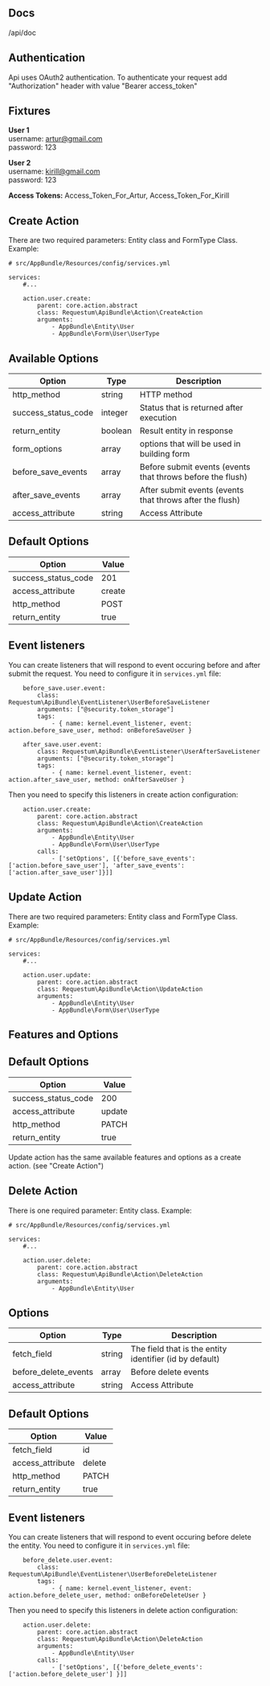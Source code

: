 Docs
--------
/api/doc

Authentication
--------------
Api uses OAuth2 authentication. To authenticate your request add "Authorization" header with value "Bearer access_token"

Fixtures
--------
**User 1**\
   username: artur@gmail.com\
   password: 123

**User 2**\
   username: kirill@gmail.com\
   password: 123
   
**Access Tokens:** Access_Token_For_Artur, Access_Token_For_Kirill

Create Action
-------------

There are two required parameters: Entity class and FormType Class.
Example:

```
# src/AppBundle/Resources/config/services.yml

services:
    #...

    action.user.create:
        parent: core.action.abstract
        class: Requestum\ApiBundle\Action\CreateAction
        arguments:
            - AppBundle\Entity\User
            - AppBundle\Form\User\UserType
```


## Available Options

 | Option                | Type      | Description                                              |
 | ----------------------| --------  |----------------------------------------------------------|
 | http_method           | string    |HTTP method                                               |
 | success_status_code   | integer   |Status that is returned after execution                   |
 | return_entity         | boolean   |Result entity in response                                 |
 | form_options          | array     |options that will be used in building form                |
 | before_save_events    | array     |Before submit events (events that throws before the flush)|
 | after_save_events     | array     |After submit events (events that throws after the flush)  |
 | access_attribute      | string    |Access Attribute                                          |

## Default Options

 | Option                | Value     |
 | ----------------------| --------  |
 | success_status_code   | 201       |
 | access_attribute      | create    |
 | http_method           | POST      |
 | return_entity         | true      |


## Event listeners

You can create listeners that will respond to event occuring before and after submit the request.
You need to configure it in `services.yml` file:
```
    before_save.user.event:
        class: Requestum\ApiBundle\EventListener\UserBeforeSaveListener
        arguments: ["@security.token_storage"]
        tags:
            - { name: kernel.event_listener, event: action.before_save_user, method: onBeforeSaveUser }

    after_save.user.event:
        class: Requestum\ApiBundle\EventListener\UserAfterSaveListener
        arguments: ["@security.token_storage"]
        tags:
            - { name: kernel.event_listener, event: action.after_save_user, method: onAfterSaveUser }

```
Then you need to specify this listeners in create action configuration:
```
    action.user.create:
        parent: core.action.abstract
        class: Requestum\ApiBundle\Action\CreateAction
        arguments:
            - AppBundle\Entity\User
            - AppBundle\Form\User\UserType
        calls:
            - ['setOptions', [{'before_save_events': ['action.before_save_user'], 'after_save_events': ['action.after_save_user']}]]
```


Update Action
-------------

There are two required parameters: Entity class and FormType Class.
Example:

```
# src/AppBundle/Resources/config/services.yml

services:
    #...

    action.user.update:
        parent: core.action.abstract
        class: Requestum\ApiBundle\Action\UpdateAction
        arguments:
            - AppBundle\Entity\User
            - AppBundle\Form\User\UserType
```


## Features and Options

## Default Options

  | Option                | Value     |
  | ----------------------| --------  |
  | success_status_code   | 200       |
  | access_attribute      | update    |
  | http_method           | PATCH     |
  | return_entity         | true      |

Update action has the same available features and options as a create action. (see "Create Action")



Delete Action
-------------

There is one required parameter: Entity class.
Example:

```
# src/AppBundle/Resources/config/services.yml

services:
    #...

    action.user.delete:
        parent: core.action.abstract
        class: Requestum\ApiBundle\Action\DeleteAction
        arguments:
            - AppBundle\Entity\User
```


## Options

 | Option                | Type         | Description                                            |
 | ----------------------| -------------|--------------------------------------------------------|
 | fetch_field           | string       |The field that is the entity identifier (id by default) |
 | before_delete_events  | array        |Before delete events                                    |
 | access_attribute      | string       |Access Attribute                                        |

## Default Options

  | Option                | Value     |
  | ----------------------| --------  |
  | fetch_field           | id        |
  | access_attribute      | delete    |
  | http_method           | PATCH     |
  | return_entity         | true      |

## Event listeners

You can create listeners that will respond to event occuring before delete the entity.
You need to configure it in `services.yml` file:
```
    before_delete.user.event:
        class: Requestum\ApiBundle\EventListener\UserBeforeDeleteListener
        tags:
            - { name: kernel.event_listener, event: action.before_delete_user, method: onBeforeDeleteUser }

```
Then you need to specify this listeners in delete action configuration:
```
    action.user.delete:
        parent: core.action.abstract
        class: Requestum\ApiBundle\Action\DeleteAction
        arguments:
            - AppBundle\Entity\User
        calls:
            - ['setOptions', [{'before_delete_events': ['action.before_delete_user'] }]]
```

